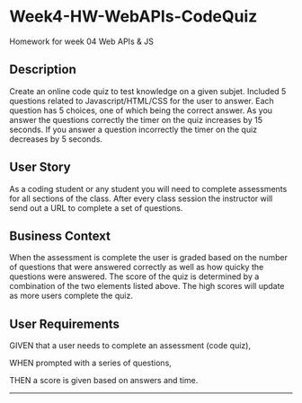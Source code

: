 # Week4-HW-WebAPIs-CodeQuiz

Homework for week 04 Web APIs &amp; JS

## Description

Create an online code quiz to test knowledge on a given subjet.
Included 5 questions related to Javascript/HTML/CSS for the user to answer.
Each question has 5 choices, one of which being the correct answer.
As you answer the questions correctly the timer on the quiz increases by 15 seconds. If you answer a question incorrectly the timer on the quiz decreases by 5 seconds.

## User Story

As a coding student or any student you will need to complete assessments for all sections of the class. After every class session the instructor will send out a URL to complete a set of questions.

## Business Context

When the assessment is complete the user is graded based on the number of questions that were answered correctly as well as how quicky the questions were answered. The score of the quiz is determined by a combination of the two elements listed above. The high scores will update as more users complete the quiz.

## User Requirements

GIVEN that a user needs to complete an assessment (code quiz),

WHEN prompted with a series of questions,

THEN a score is given based on answers and time.

---
